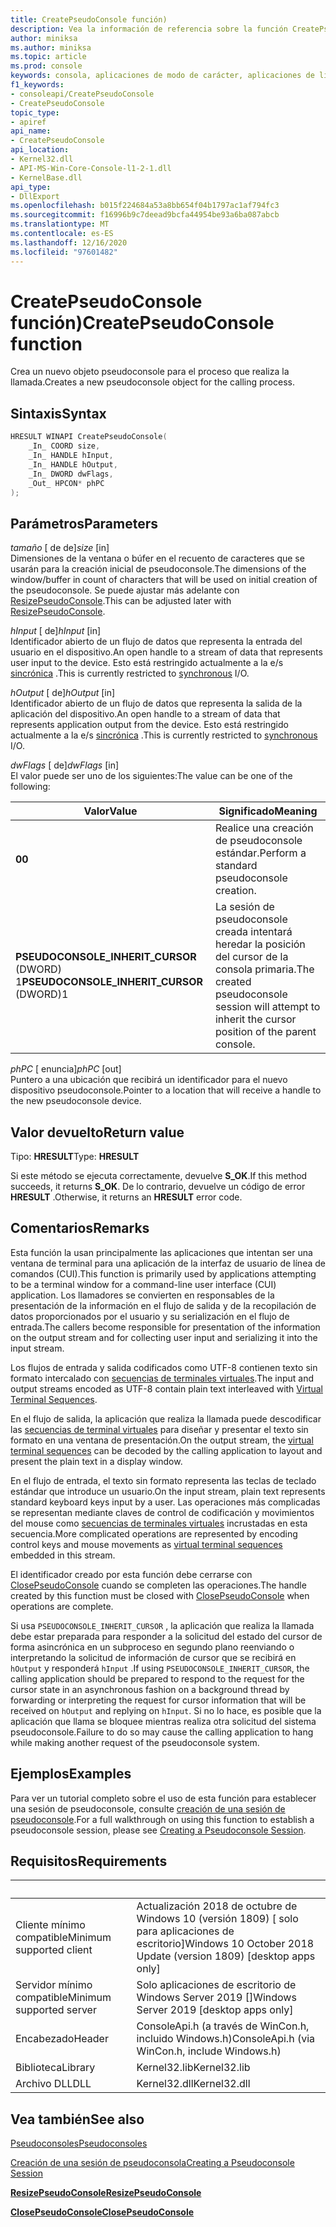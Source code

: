 ```yaml
---
title: CreatePseudoConsole función)
description: Vea la información de referencia sobre la función CreatePseudoConsole, que asigna un nuevo pseudoconsole para el proceso de llamada.
author: miniksa
ms.author: miniksa
ms.topic: article
ms.prod: console
keywords: consola, aplicaciones de modo de carácter, aplicaciones de línea de comandos, aplicaciones de terminal, API de consola, conpty, pseudoconsole
f1_keywords:
- consoleapi/CreatePseudoConsole
- CreatePseudoConsole
topic_type:
- apiref
api_name:
- CreatePseudoConsole
api_location:
- Kernel32.dll
- API-MS-Win-Core-Console-l1-2-1.dll
- KernelBase.dll
api_type:
- DllExport
ms.openlocfilehash: b015f224684a53a8bb654f04b1797ac1af794fc3
ms.sourcegitcommit: f16996b9c7deead9bcfa44954be93a6ba087abcb
ms.translationtype: MT
ms.contentlocale: es-ES
ms.lasthandoff: 12/16/2020
ms.locfileid: "97601482"
---
```

# <a name="createpseudoconsole-function"></a><span data-ttu-id="54883-104">CreatePseudoConsole función)</span><span class="sxs-lookup"><span data-stu-id="54883-104">CreatePseudoConsole function</span></span>

<span data-ttu-id="54883-105">Crea un nuevo objeto pseudoconsole para el proceso que realiza la llamada.</span><span class="sxs-lookup"><span data-stu-id="54883-105">Creates a new pseudoconsole object for the calling process.</span></span>

## <a name="syntax"></a><span data-ttu-id="54883-106">Sintaxis</span><span class="sxs-lookup"><span data-stu-id="54883-106">Syntax</span></span>

```C
HRESULT WINAPI CreatePseudoConsole(
    _In_ COORD size,
    _In_ HANDLE hInput,
    _In_ HANDLE hOutput,
    _In_ DWORD dwFlags,
    _Out_ HPCON* phPC
);
```

## <a name="parameters"></a><span data-ttu-id="54883-107">Parámetros</span><span class="sxs-lookup"><span data-stu-id="54883-107">Parameters</span></span>

<span data-ttu-id="54883-108">*tamaño* \[ de de\]</span><span class="sxs-lookup"><span data-stu-id="54883-108">*size* \[in\]</span></span>  
<span data-ttu-id="54883-109">Dimensiones de la ventana o búfer en el recuento de caracteres que se usarán para la creación inicial de pseudoconsole.</span><span class="sxs-lookup"><span data-stu-id="54883-109">The dimensions of the window/buffer in count of characters that will be used on initial creation of the pseudoconsole.</span></span> <span data-ttu-id="54883-110">Se puede ajustar más adelante con [ResizePseudoConsole](resizepseudoconsole.md).</span><span class="sxs-lookup"><span data-stu-id="54883-110">This can be adjusted later with [ResizePseudoConsole](resizepseudoconsole.md).</span></span>

<span data-ttu-id="54883-111">*hInput* \[ de\]</span><span class="sxs-lookup"><span data-stu-id="54883-111">*hInput* \[in\]</span></span>  
<span data-ttu-id="54883-112">Identificador abierto de un flujo de datos que representa la entrada del usuario en el dispositivo.</span><span class="sxs-lookup"><span data-stu-id="54883-112">An open handle to a stream of data that represents user input to the device.</span></span> <span data-ttu-id="54883-113">Esto está restringido actualmente a la e/s [sincrónica](https://docs.microsoft.com/windows/desktop/Sync/synchronization-and-overlapped-input-and-output) .</span><span class="sxs-lookup"><span data-stu-id="54883-113">This is currently restricted to [synchronous](https://docs.microsoft.com/windows/desktop/Sync/synchronization-and-overlapped-input-and-output) I/O.</span></span>

<span data-ttu-id="54883-114">*hOutput* \[ de\]</span><span class="sxs-lookup"><span data-stu-id="54883-114">*hOutput* \[in\]</span></span>  
<span data-ttu-id="54883-115">Identificador abierto de un flujo de datos que representa la salida de la aplicación del dispositivo.</span><span class="sxs-lookup"><span data-stu-id="54883-115">An open handle to a stream of data that represents application output from the device.</span></span> <span data-ttu-id="54883-116">Esto está restringido actualmente a la e/s [sincrónica](https://docs.microsoft.com/windows/desktop/Sync/synchronization-and-overlapped-input-and-output) .</span><span class="sxs-lookup"><span data-stu-id="54883-116">This is currently restricted to [synchronous](https://docs.microsoft.com/windows/desktop/Sync/synchronization-and-overlapped-input-and-output) I/O.</span></span>

<span data-ttu-id="54883-117">*dwFlags* \[ de\]</span><span class="sxs-lookup"><span data-stu-id="54883-117">*dwFlags* \[in\]</span></span>  
<span data-ttu-id="54883-118">El valor puede ser uno de los siguientes:</span><span class="sxs-lookup"><span data-stu-id="54883-118">The value can be one of the following:</span></span>

| <span data-ttu-id="54883-119">Valor</span><span class="sxs-lookup"><span data-stu-id="54883-119">Value</span></span> | <span data-ttu-id="54883-120">Significado</span><span class="sxs-lookup"><span data-stu-id="54883-120">Meaning</span></span> |
|-|-|
| <span data-ttu-id="54883-121">**0**</span><span class="sxs-lookup"><span data-stu-id="54883-121">**0**</span></span> | <span data-ttu-id="54883-122">Realice una creación de pseudoconsole estándar.</span><span class="sxs-lookup"><span data-stu-id="54883-122">Perform a standard pseudoconsole creation.</span></span> |
| <span data-ttu-id="54883-123">**PSEUDOCONSOLE_INHERIT_CURSOR** (DWORD) 1</span><span class="sxs-lookup"><span data-stu-id="54883-123">**PSEUDOCONSOLE_INHERIT_CURSOR** (DWORD)1</span></span> | <span data-ttu-id="54883-124">La sesión de pseudoconsole creada intentará heredar la posición del cursor de la consola primaria.</span><span class="sxs-lookup"><span data-stu-id="54883-124">The created pseudoconsole session will attempt to inherit the cursor position of the parent console.</span></span> |

<span data-ttu-id="54883-125">*phPC* \[ enuncia\]</span><span class="sxs-lookup"><span data-stu-id="54883-125">*phPC* \[out\]</span></span>  
<span data-ttu-id="54883-126">Puntero a una ubicación que recibirá un identificador para el nuevo dispositivo pseudoconsole.</span><span class="sxs-lookup"><span data-stu-id="54883-126">Pointer to a location that will receive a handle to the new pseudoconsole device.</span></span>

## <a name="return-value"></a><span data-ttu-id="54883-127">Valor devuelto</span><span class="sxs-lookup"><span data-stu-id="54883-127">Return value</span></span>

<span data-ttu-id="54883-128">Tipo: **HRESULT**</span><span class="sxs-lookup"><span data-stu-id="54883-128">Type: **HRESULT**</span></span>

<span data-ttu-id="54883-129">Si este método se ejecuta correctamente, devuelve **S_OK**.</span><span class="sxs-lookup"><span data-stu-id="54883-129">If this method succeeds, it returns **S_OK**.</span></span> <span data-ttu-id="54883-130">De lo contrario, devuelve un código de error **HRESULT** .</span><span class="sxs-lookup"><span data-stu-id="54883-130">Otherwise, it returns an **HRESULT** error code.</span></span>

## <a name="remarks"></a><span data-ttu-id="54883-131">Comentarios</span><span class="sxs-lookup"><span data-stu-id="54883-131">Remarks</span></span>

<span data-ttu-id="54883-132">Esta función la usan principalmente las aplicaciones que intentan ser una ventana de terminal para una aplicación de la interfaz de usuario de línea de comandos (CUI).</span><span class="sxs-lookup"><span data-stu-id="54883-132">This function is primarily used by applications attempting to be a terminal window for a command-line user interface (CUI) application.</span></span> <span data-ttu-id="54883-133">Los llamadores se convierten en responsables de la presentación de la información en el flujo de salida y de la recopilación de datos proporcionados por el usuario y su serialización en el flujo de entrada.</span><span class="sxs-lookup"><span data-stu-id="54883-133">The callers become responsible for presentation of the information on the output stream and for collecting user input and serializing it into the input stream.</span></span>

<span data-ttu-id="54883-134">Los flujos de entrada y salida codificados como UTF-8 contienen texto sin formato intercalado con [secuencias de terminales virtuales](console-virtual-terminal-sequences.md).</span><span class="sxs-lookup"><span data-stu-id="54883-134">The input and output streams encoded as UTF-8 contain plain text interleaved with [Virtual Terminal Sequences](console-virtual-terminal-sequences.md).</span></span>

<span data-ttu-id="54883-135">En el flujo de salida, la aplicación que realiza la llamada puede descodificar las [secuencias de terminal virtuales](console-virtual-terminal-sequences.md) para diseñar y presentar el texto sin formato en una ventana de presentación.</span><span class="sxs-lookup"><span data-stu-id="54883-135">On the output stream, the [virtual terminal sequences](console-virtual-terminal-sequences.md) can be decoded by the calling application to layout and present the plain text in a display window.</span></span>

<span data-ttu-id="54883-136">En el flujo de entrada, el texto sin formato representa las teclas de teclado estándar que introduce un usuario.</span><span class="sxs-lookup"><span data-stu-id="54883-136">On the input stream, plain text represents standard keyboard keys input by a user.</span></span> <span data-ttu-id="54883-137">Las operaciones más complicadas se representan mediante claves de control de codificación y movimientos del mouse como [secuencias de terminales virtuales](console-virtual-terminal-sequences.md) incrustadas en esta secuencia.</span><span class="sxs-lookup"><span data-stu-id="54883-137">More complicated operations are represented by encoding control keys and mouse movements as [virtual terminal sequences](console-virtual-terminal-sequences.md) embedded in this stream.</span></span>

<span data-ttu-id="54883-138">El identificador creado por esta función debe cerrarse con [ClosePseudoConsole](closepseudoconsole.md) cuando se completen las operaciones.</span><span class="sxs-lookup"><span data-stu-id="54883-138">The handle created by this function must be closed with [ClosePseudoConsole](closepseudoconsole.md) when operations are complete.</span></span>

<span data-ttu-id="54883-139">Si usa `PSEUDOCONSOLE_INHERIT_CURSOR` , la aplicación que realiza la llamada debe estar preparada para responder a la solicitud del estado del cursor de forma asincrónica en un subproceso en segundo plano reenviando o interpretando la solicitud de información de cursor que se recibirá en `hOutput` y responderá `hInput` .</span><span class="sxs-lookup"><span data-stu-id="54883-139">If using `PSEUDOCONSOLE_INHERIT_CURSOR`, the calling application should be prepared to respond to the request for the cursor state in an asynchronous fashion on a background thread by forwarding or interpreting the request for cursor information that will be received on `hOutput` and replying on `hInput`.</span></span> <span data-ttu-id="54883-140">Si no lo hace, es posible que la aplicación que llama se bloquee mientras realiza otra solicitud del sistema pseudoconsole.</span><span class="sxs-lookup"><span data-stu-id="54883-140">Failure to do so may cause the calling application to hang while making another request of the pseudoconsole system.</span></span>

## <a name="examples"></a><span data-ttu-id="54883-141">Ejemplos</span><span class="sxs-lookup"><span data-stu-id="54883-141">Examples</span></span>

<span data-ttu-id="54883-142">Para ver un tutorial completo sobre el uso de esta función para establecer una sesión de pseudoconsole, consulte [creación de una sesión de pseudoconsole](creating-a-pseudoconsole-session.md).</span><span class="sxs-lookup"><span data-stu-id="54883-142">For a full walkthrough on using this function to establish a pseudoconsole session, please see [Creating a Pseudoconsole Session](creating-a-pseudoconsole-session.md).</span></span>

## <a name="requirements"></a><span data-ttu-id="54883-143">Requisitos</span><span class="sxs-lookup"><span data-stu-id="54883-143">Requirements</span></span>

| &nbsp; | &nbsp; |
|-|-|
| <span data-ttu-id="54883-144">Cliente mínimo compatible</span><span class="sxs-lookup"><span data-stu-id="54883-144">Minimum supported client</span></span> | <span data-ttu-id="54883-145">Actualización 2018 de octubre de Windows 10 (versión 1809) \[ solo para aplicaciones de escritorio\]</span><span class="sxs-lookup"><span data-stu-id="54883-145">Windows 10 October 2018 Update (version 1809) \[desktop apps only\]</span></span> |
| <span data-ttu-id="54883-146">Servidor mínimo compatible</span><span class="sxs-lookup"><span data-stu-id="54883-146">Minimum supported server</span></span> | <span data-ttu-id="54883-147">Solo aplicaciones de escritorio de Windows Server 2019 \[\]</span><span class="sxs-lookup"><span data-stu-id="54883-147">Windows Server 2019 \[desktop apps only\]</span></span> |
| <span data-ttu-id="54883-148">Encabezado</span><span class="sxs-lookup"><span data-stu-id="54883-148">Header</span></span> | <span data-ttu-id="54883-149">ConsoleApi.h (a través de WinCon.h, incluido Windows.h)</span><span class="sxs-lookup"><span data-stu-id="54883-149">ConsoleApi.h (via WinCon.h, include Windows.h)</span></span> |
| <span data-ttu-id="54883-150">Biblioteca</span><span class="sxs-lookup"><span data-stu-id="54883-150">Library</span></span> | <span data-ttu-id="54883-151">Kernel32.lib</span><span class="sxs-lookup"><span data-stu-id="54883-151">Kernel32.lib</span></span> |
| <span data-ttu-id="54883-152">Archivo DLL</span><span class="sxs-lookup"><span data-stu-id="54883-152">DLL</span></span> | <span data-ttu-id="54883-153">Kernel32.dll</span><span class="sxs-lookup"><span data-stu-id="54883-153">Kernel32.dll</span></span> |

## <a name="see-also"></a><span data-ttu-id="54883-154">Vea también</span><span class="sxs-lookup"><span data-stu-id="54883-154">See also</span></span>

[<span data-ttu-id="54883-155">Pseudoconsoles</span><span class="sxs-lookup"><span data-stu-id="54883-155">Pseudoconsoles</span></span>](pseudoconsoles.md)

[<span data-ttu-id="54883-156">Creación de una sesión de pseudoconsola</span><span class="sxs-lookup"><span data-stu-id="54883-156">Creating a Pseudoconsole Session</span></span>](creating-a-pseudoconsole-session.md)

[<span data-ttu-id="54883-157">**ResizePseudoConsole**</span><span class="sxs-lookup"><span data-stu-id="54883-157">**ResizePseudoConsole**</span></span>](resizepseudoconsole.md)

[<span data-ttu-id="54883-158">**ClosePseudoConsole**</span><span class="sxs-lookup"><span data-stu-id="54883-158">**ClosePseudoConsole**</span></span>](closepseudoconsole.md)
